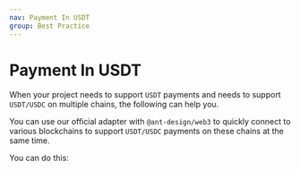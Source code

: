 ```yaml
---
nav: Payment In USDT
group: Best Practice
---
```


# Payment In USDT

When your project needs to support `USDT` payments and needs to support `USDT/USDC` on multiple chains, the following can help you.

You can use our official adapter with `@ant-design/web3` to quickly connect to various blockchains to support `USDT/USDC` payments on these chains at the same time.

You can do this:

<code compact src="./demos/best-practice/usdt.tsx"></code>
